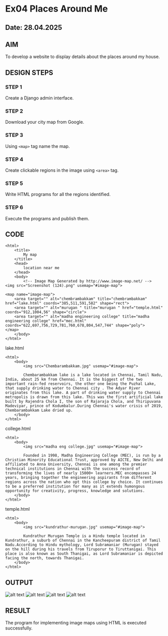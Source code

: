 # Ex04 Places Around Me
## Date: 28.04.2025

## AIM
To develop a website to display details about the places around my house.

## DESIGN STEPS

### STEP 1
Create a Django admin interface.

### STEP 2
Download your city map from Google.

### STEP 3
Using ```<map>``` tag name the map.

### STEP 4
Create clickable regions in the image using ```<area>``` tag.

### STEP 5
Write HTML programs for all the regions identified.

### STEP 6
Execute the programs and publish them.

## CODE

```
<html>
    <title>
        My map
    </title>
    <head>
        location near me
    </head>
    <body>
        <!-- Image Map Generated by http://www.image-map.net/ -->
<img src="Screenshot (124).png" usemap="#image-map">

<map name="image-map">
    <area target="" alt="chembrambakkam" title="chembrambakkam" href="lake.html" coords="385,511,591,582" shape="rect">
    <area target="" alt="murugan " title="murugan " href="temple.html" coords="912,1004,56" shape="circle">
    <area target="" alt="madha engineering college" title="madha engineering college" href="mec.html" coords="622,697,756,729,781,760,678,804,547,744" shape="poly">
</map>
    </body>
</html>
```
lake.html
```
<html>
    <body>
        <img src="Chembarambakkam.jpg" usemap="#image-map">
    
        Chembarambakkam lake is a lake located in Chennai, Tamil Nadu, India, about 25 km from Chennai. It is the biggest of the two important rain-fed reservoirs, the other one being the Puzhal Lake, that supply drinking water to Chennai city . The Adyar River originates from this lake. A part of drinking water supply to Chennai metropolis is drawn from this lake. This was the first artificial lake built by Rajendra Chola I, the son of Rajaraja Chola, and Thiripuvana Madeviyar, prince of Kodumbalur.During Chennai's water crisis of 2019, Chembarambakkam Lake dried up.
    </body>
</html>
```
college.html
```
<html>
    <body>
        <img src="madha eng college.jpg" usemap="#image-map">
        
        Founded in 1998, Madha Engineering College (MEC), is run by a Christian Minority Educational Trust, approved by AICTE, New Delhi and affiliated to Anna University, Chennai is one among the premier technical institutions in Chennai with the success record of transforming the lives of nearly 15000+ learners.MEC encompasses 24 years, bringing together the engineering aspirants from different regions across the nation who opt this college by choice. It continues to be a preferred institution for many as it extends humongous opportunity for creativity, progress, knowledge and solutions.
    </body>
</html>
```
temple.html
```
<html>
    <body>
        <img src="kundrathur-murugan.jpg" usemap="#image-map">
        
        Kundrathur Murugan Temple is a Hindu temple located in Kundrathur, a suburb of Chennai in the Kancheepuram district of Tamil Nadu.According to Hindu mythology, Lord Subramaniar (Murugan) stayed on the hill during his travels from Tiruporur to Tiruttanigai. This place is also known as South Thanigai, as Lord Subramaniar is depicted facing the north, towards Thanigai.
    </body>
</html>
```
## OUTPUT
![alt text](<Screenshot (124)-1.png>)
![alt text](<Screenshot (126).png>)
![alt text](<Screenshot (127).png>)
![alt text](<Screenshot (128).png>)





## RESULT
The program for implementing image maps using HTML is executed successfully.
